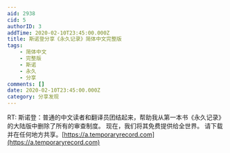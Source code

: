 ```yaml
---
aid: 2938
cid: 5
authorID: 3
addTime: 2020-02-10T23:45:00.000Z
title: 斯诺登分享《永久记录》简体中文完整版
tags:
    - 简体中文
    - 完整版
    - 斯诺
    - 永久
    - 分享
comments: []
date: 2020-02-10T23:45:00.000Z
category: 分享发现
---
```


RT: 斯诺登：普通的中文读者和翻译员团结起来，帮助我从第一本书《永久记录》的大陆版中删除了所有的审查制度。 现在，我们将其免费提供给全世界。 请下载并在任何地方共享。[https://a.temporaryrecord.com](https://a.temporaryrecord.com)
